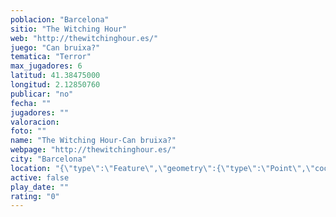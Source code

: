 ```yaml
---
poblacion: "Barcelona"
sitio: "The Witching Hour"
web: "http://thewitchinghour.es/"
juego: "Can bruixa?"
tematica: "Terror"
max_jugadores: 6
latitud: 41.38475000
longitud: 2.12850760
publicar: "no"
fecha: ""
jugadores: ""
valoracion: 
foto: ""
name: "The Witching Hour-Can bruixa?"
webpage: "http://thewitchinghour.es/"
city: "Barcelona"
location: "{\"type\":\"Feature\",\"geometry\":{\"type\":\"Point\",\"coordinates\":[2.1285076,41.38475]}}"
active: false
play_date: ""
rating: "0"
---
```

